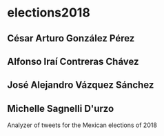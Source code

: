 # elections2018

## César Arturo González Pérez
## Alfonso Iraí Contreras Chávez
## José Alejandro Vázquez Sánchez
## Michelle Sagnelli D'urzo

Analyzer of tweets for the Mexican elections of 2018
